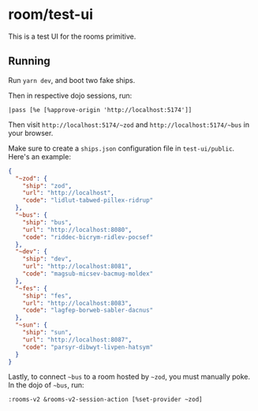 # room/test-ui

This is a test UI for the rooms primitive.

## Running

Run `yarn dev`, and boot two fake ships.

Then in respective dojo sessions, run:

```hoon
|pass [%e [%approve-origin 'http://localhost:5174']]
```

Then visit `http://localhost:5174/~zod` and `http://localhost:5174/~bus` in your browser.

Make sure to create a `ships.json` configuration file in `test-ui/public`. Here's an example:

```json
{
  "~zod": {
    "ship": "zod",
    "url": "http://localhost",
    "code": "lidlut-tabwed-pillex-ridrup"
  },
  "~bus": {
    "ship": "bus",
    "url": "http://localhost:8080",
    "code": "riddec-bicrym-ridlev-pocsef"
  },
  "~dev": {
    "ship": "dev",
    "url": "http://localhost:8081",
    "code": "magsub-micsev-bacmug-moldex"
  },
  "~fes": {
    "ship": "fes",
    "url": "http://localhost:8083",
    "code": "lagfep-borweb-sabler-dacnus"
  },
  "~sun": {
    "ship": "sun",
    "url": "http://localhost:8087",
    "code": "parsyr-dibwyt-livpen-hatsym"
  }
}
```

Lastly, to connect `~bus` to a room hosted by `~zod`, you must manually poke. In the dojo of `~bus`, run:

```hoon
:rooms-v2 &rooms-v2-session-action [%set-provider ~zod]
```
